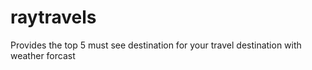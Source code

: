 # raytravels         
Provides the top 5 must see destination for your travel destination with weather forcast 
